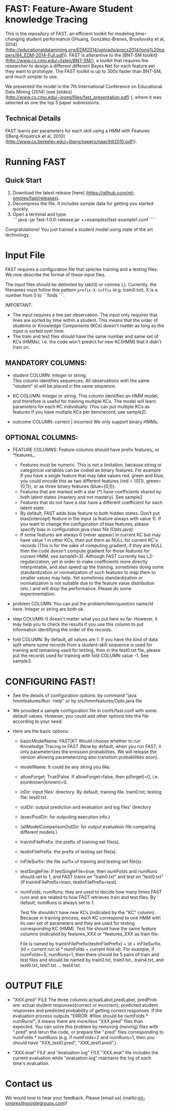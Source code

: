 
FAST: Feature-Aware Student knowledge Tracing
=============================================

This is the repository of FAST, an efficient toolkit for modeling time-changing student performance ([Huang, González-Brenes, Brusilovsky et al, 2014] (http://educationaldatamining.org/EDM2014/uploads/procs2014/long%20papers/84_EDM-2014-Full.pdf)). FAST is alterantive to the [BNT-SM toolkit] (http://www.cs.cmu.edu/~listen/BNT-SM/), a toolkit that requires the researcher to design a different different Bayes Net for each feature set they want to prototype.
The FAST toolkit is up to 300x faster than BNT-SM, and much simpler to use.

We presented the model in the 7th International Conference on Educational Data Mining (2014) (see [slides]  (http://www.cs.cmu.edu/~joseg/files/fast_presentation.pdf) ), where it was selected as one the top 5 paper submissions.



Technical Details 
-----------------
FAST learns per parameters for each skill using a HMM with Features ([Berg-Kirpatrick et al, 2010] (http://www.cs.berkeley.edu/~tberg/papers/naaclhlt2010.pdf)).




Running FAST
============

Quick Start
------------

1. Download the latest release [here] (https://github.com/ml-smores/fast/releases).
2. Decompress the file.  It includes sample data for getting you started quickly.
3. Open a terminal and type:  
``` java -jar fast-1.0.0-release.jar ++examples/fast-example1.conf  ````

Congratulations! You just trained a student model using state of the art technology.


Input File
==========
FAST requires a configuration file that species  training and a testing files. We now describe the format of these input files.

The input files should be delimited by tab(\t) or comma (,). 
Currently, the filenames must follow thie pattern  ```prefix-X-suffix``` (e.g. train0.txt). X is a number from 0 to ```folds````.

IMPORTANT:
* The input requires a line per observation. The input only requires that lines are sorted by time within a student. This means that the order of students or Knowledge Components (KCs)  doesn't matter as long as the input is sorted over time. 
* The train and test files should have the same number and same set of KCs (HMMs), i.e. the code won't predict for new KC(HMM) that it didn't train on.


MANDATORY COLUMNS:
-----------
* student COLUMN:
Integer or string.  
This column identifies sequences. 
All observations with the same "student" id will be placed in the same sequence.

* KC COLUMN:
Integer or string.
This column identifies an HMM model, and therefore is useful for training multiple KCs.
The model will learn parameters for each KC individually.
(You can put multiple KCs as features if you have multiple KCs per item/record, see sample2). 

* outcome COLUMN:
correct | incorrect
We only support binary HMMs.


OPTIONAL COLUMNS:
-----------
* FEATURE COLUMNS:
Feature columns should have prefix features_ or *features_.
    * Features must be numeric.  This is not a limitation, because string or categorical variables can be coded as binary features.  For example if you have a single feature that may take values red, green and blue, you could encode this as two different features (red = {0|1}, green={0,1}), or as three binary features (blue={0,1}).
	* Features that are marked with a star (*) have coefficients shared by both latent states (mastery and not mastery). See sample2
	* Features that do not have a star have a different coefficient for each latent state. 
	* By default, FAST adds bias feature to both hidden states.  Don't put bias(intercept) feature in the input (a feature always with value 1).
     If you want to change the configuration of bias features, please specify bias in configuration java class file (Opts.java). 
	* If some features are always 0 (never appear) in current KC but may have value 1 in other KCs, then put them as NULL for current KC's records (This is for the sake of computing gradient, if they are NULL then the code doesn't compute gradient for those features for current HMM, see sample1~3).
Although FAST currently has L2-regularization, yet in order to make coefficients more directly interpretable, and also speed up the training, sometimes doing some standardization or normalization of such features to map them to smaller values may help. Yet sometimes standardization or normalization is not suitable due to the feature value distribution (etc.) and will drop the performance. Please do some experimentation.

* problem COLUMN:
You can put the problem/item/question name/id here. Integer or string are both ok.

* step COLUMN:
It doesn't matter what you put here so far. However, it may help you to check the results if you use this column to put information identifying the order of the records.

* fold COLUMN:
By default, all values are 1.
If you have the kind of data split where some records from a student-skill sequence is used for training and remaining used for testing, then in the test0.txt file, please put the records used for training with fold COLUMN value -1. See sample3.




CONFIGURING FAST!
================
* See the details of configuration options: by command "java hmmfeatures/Run -help" or by src/hmmfeatures/Opts.java file
* We provided a sample configuration file in confs/fast.conf with some default values. However, you could add other options into the file according to your need.
* Here are the basic options:

	* basicModelName: FAST|KT  Would choose whether to run Knowledge Tracing or FAST (Now by default, when you run FAST, it only parameterizes the emission probabilities. We will release the version allowing parameterizing also transition probabilities soon).
	* modelName: It could be any string you like.
	* allowForget: True|False. If allowForget=false, then p(forget)=0, i.e. p(unknown|known)=0.
	
	* inDir: input files' directory. By default, training file: train0.txt; testing file: test0.txt.
	* outDir: output prediction and evaluation and log files' directory
	* (execPoolDir: for outputing execution info.)
	* (allModelComparisonOutDir: for output evaluation file comparing different models.)
	
	* trainInFilePrefix: the prefix of training set file(s).
	* testInFilePrefix: the prefix of testing set file(s).
	* inFileSurfix: the file surfix of training and testing set file(s).
	* testSingleFile: If testSingleFile=true, then numFolds and numRuns should set to 1, and FAST trains on "train0.txt" and test on "test0.txt" (if trainInFilePrefix=train, testInFilePrefix=test).
	* numFolds, numRuns: they are used to decide how many times FAST runs and are related to how FAST retrieves train and test files. By default, numRuns is always set to 1. 
       
      Test file shouldn't have new KCs (indicated by the "KC" column). Because in training process, each KC correspond to one HMM with its own set of parameters and they are used for testing corresponding KC (HMM).
	Test file should have the same feature columns (indicated by features_XXX or *features_XXX as train file.
		
		File is named by trainInFilePrefix(testInFilePrefix) + id + inFileSurfix. (id = current run id * numFolds + current fold id).
		For example, if numFolds=5, numRuns=1, then there should be 5 pairs of train and test files and should be named by train0.txt, train1.txt...train4.txt, and test0.txt, test1.txt ... test4.txt.


OUTPUT FILE
===========

* "XXX.pred" FILE
The three columns actualLabel,predLabel, predProb are: actual student responses(correct or incorrect), predicted student responses and predicted probability of getting correct responses.
If the evaluation process outputs "ERROR: #files should be numFolds * numRuns!", it means there are more/less "XXX.pred" files than expected. You can solve this problem by removing (moving) files with ".pred" and rerun the code, or prepare the ".pred" files corresponding to numFolds * numRuns (e.g. if numFolds=2 and numRuns=1, then you should have "XXX_test0.pred", "XXX_test1.pred".)

* "XXX.eval" FILE and "evaluation.log" FILE
"XXX.eval" file includes the current evaluation while "evaluation.log" maintains the log of each time's evaluation.


Contact us
==========
We would love to hear your feedback.  Please [email us] (mailto:ml-smores@googlegroups.com)!

